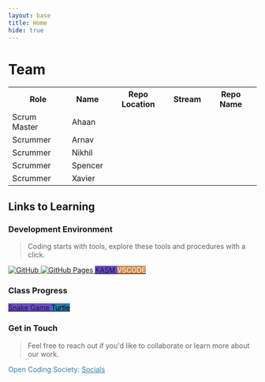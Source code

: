 ```yaml
---
layout: base
title: Home
hide: true
---
```


# Team

<table>
    <!--Table Headers-->
    <tr>
        <th>Role</th>
        <th>Name</th>
        <th>Repo Location</th>
        <th>Stream</th>
        <th>Repo Name</th>
    </tr>
    <!--Table Data-->
    <tr>
        <td>Scrum Master</td>
        <td>Ahaan</td>
        <td></td>
        <td></td>
        <td></td>
    </tr>
    <tr>
        <td>Scrummer</td>
        <td>Arnav</td>
        <td></td>
        <td></td>
        <td></td>
    </tr>
    <tr>
        <td>Scrummer</td>
        <td>Nikhil</td>
        <td></td>
        <td></td>
        <td></td>
    </tr>
    <tr>
        <td>Scrummer</td>
        <td>Spencer</td>
        <td></td>
        <td></td>
        <td></td>
    </tr>
    <tr>
        <td>Scrummer</td>
        <td>Xavier</td>
        <td></td>
        <td></td>
        <td></td>
    </tr>
</table>


## Links to Learning

### Development Environment

> Coding starts with tools, explore these tools and procedures with a click.

<a href="https://github.com/Open-Coding-Society/student">
    <img src="https://img.shields.io/badge/GitHub-181717?logo=github&logoColor=white" alt="GitHub">
</a>
<a href="https://open-coding-society.github.io/student">
    <img src="https://img.shields.io/badge/GitHub%20Pages-327FC7?logo=github&logoColor=white" alt="GitHub Pages">
</a>
<a href="https://kasm.opencodingsociety.com/" class="button small" style="background-color: #6b4bd3ff">
    KASM
</a>
<a href="https://vscode.dev/" class="button small" style="background-color: #d38a4bff">
    <span style="color: #FFFFFF">VSCODE</span>
</a>

<br>

### Class Progress

<a href="{{site.baseurl}}/snake" class="button small" style="background-color: #6b4bd3ff">
    Snake Game
</a>
<a href="{{site.baseurl}}/turtle" class="button small" style="background-color: #2A7DB1">
    <span style="color: #000000">Turtle</span>
</a>

<br>

<!-- Contact Section -->
### Get in Touch

> Feel free to reach out if you'd like to collaborate or learn more about our work.

<p style="color: #2A7DB1;">Open Coding Society: <a href="https://opencodingsociety.com" style="color: #2A7DB1; text-decoration: underline;">Socials</a></p>

